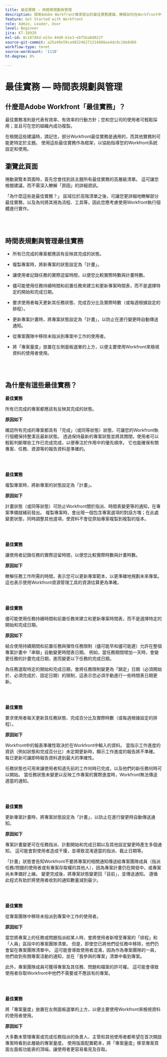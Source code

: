 ```yaml
---
title: 最佳實務 — 時間表規劃與管理
description: 探索Adobe Workfront專家提出的最佳實務建議，瞭解如何在Workfront中設定、管理及使用專案時間表。
feature: Get Started with Workfront
role: Admin, Leader, User
level: Beginner
jira: KT-10929
exl-id: 8c18746d-e23a-44d0-b1e3-ebf5ba8d022f
source-git-commit: a25a49e59ca483246271214886ea4dc9c10e8d66
workflow-type: tm+mt
source-wordcount: '1110'
ht-degree: 0%

---
```


# 最佳實務 — 時間表規劃與管理

## 什麼是Adobe Workfront「最佳實務」？

最佳實務准則是代表有效率、有效率的行動方針；您和您公司的使用者可輕鬆採用；並且可在您的組織內成功複製。

在檢閱這些建議時，請記住，部分Workfront最佳實務是通用的，而其他實務則可能更特定於主題。 使用這些最佳實務作為框架，以協助指導您的Workfront系統設定和使用。

## 瀏覽此頁面

捲動瀏覽本頁面時，首先您會找到該主題所有最佳實務的高層級清單。 這可讓您檢閱建議，而不需深入瞭解「原因」的詳細資訊。

「為什麼這些是最佳實務？」 區域位於高階清單之後，可讓您更詳細地瞭解部分最佳實務，以及為何將其視為流程、工具等，因此您應考慮使用Workfront執行個體進行實作。

</br>
</br>

## 時間表規劃與管理最佳實務

* 所有已完成的專案都應該有反映其完成的狀態。

* 複製專案時，將新專案的狀態設定為「計畫」。

* 讓使用者記錄任務的實際逗留時間，以便您比較實際時數與計畫時數。

* 儘可能使用任務持續時間和前置任務來建立和更新專案時間表，而不是選擇特定的開始和完成日期。

* 要求使用者每天更新其任務狀態、完成百分比及實際時數（或每週根據設定的排程）。

* 更新專案計畫時，將專案狀態設定為「計畫」，以防止在進行變更時自動傳送通知。

* 從專案團隊中移除未指派到專案中工作的使用者。

* 將「專案量度」放置在左側面板選單的上方，以便主要使用Workfront來檢視資料的使用者使用。


</br>
</br>


## 為什麼有這些最佳實務？

**最佳實務**

所有已完成的專案都應該有反映其完成的狀態。


**原因如下**

確認所有完成的專案都具有「完成」（或同等狀態）狀態，可讓您的Workfront執行個體保持整潔且最新狀態。 透過保持最新的專案狀態並將其關閉，使用者可以輕鬆判斷哪些工作已完成完成，以便專注於作用中的優先順序。 它也能確保有關專案、任務、資源等的報告資料是準確的。


</br>
</br>

**最佳實務**

複製專案時，將新專案的狀態設定為「計畫」。

**原因如下**

計畫狀態（或同等狀態）可防止Workfront關於指派、時間表變更等的通知，在專案準備就緒前發出。 複製專案時，會出現一個包含專案選項的對話方塊；在此處變更狀態，同時調整其他選項，使資料不會從原始專案複製到複製的版本。

</br>
</br>

**最佳實務**

讓使用者記錄任務的實際逗留時間，以便您比較實際時數與計畫時數。


**原因如下**

瞭解任務工作所需的時間，表示您可以更新專案範本，以更準確地規劃未來專案。 這也表示使用Workfront資源管理工具的資源估算更為準確。

</br>
</br>

**最佳實務**

儘可能使用任務持續時間和前置任務來建立和更新專案時間表，而不是選擇特定的開始和完成日期。

**原因如下**

結合使用持續期間和前置任務與彈性任務限制（儘可能早和儘可能遲）允許在整個專案計畫中「串聯」自動變更時間表日期。 例如，當任務期間增加一天時，會變更任務的計畫完成日期，進而變更以下任務的完成日期。

為任務選取特定的開始和完成日期，會將任務限制變更為「鎖定」日期（必須開始於、必須完成於、固定日期）的限制，這表示您必須手動進行一些時間表日期更新。

</br>
</br>


**最佳實務**

要求使用者每天更新其任務狀態、完成百分比及實際時數（或每週根據設定的排程）。

**原因如下**

Workfront中的報表準確性取決於在Workfront中輸入的資料。 當指示工作進度的資訊（例如狀態和完成百分比）未定期更新時，顯示工作進度的報告將不準確。 每日更新可讓即時報告資料達到最大的準確性。


任務狀態也可用來讓使用者知道先前的工作何時已完成，以及他們的新任務何時可以開始。 當任務狀態未變更以反映工作專案的實際進度時，Workfront無法傳送適當的通知。

</br>
</br>

**最佳實務**

更新專案計畫時，將專案狀態設定為「計畫」，以防止在進行變更時自動傳送通知。

**原因如下**

專案計畫變更可在任務指派、計劃開始和完成日期以及其他設定變更時產生多個通知。 這可能會對使用者造成干擾，並導致混淆適當的指派、截止日期等。

「計畫」狀態會告知Workfront不要將專案的相關通知傳送給專案團隊成員（指派任務/問題的使用者或有專案存取權的其他人），因為專案計畫仍在開發中，或專案尚未準備好上線。 變更完成後，將專案狀態變更回「目前」，並傳送通知。 遵循此程式有助於將使用者收到的通知數量減到最少。

</br>
</br>

**最佳實務**

從專案團隊中移除未指派到專案中工作的使用者。


**原因如下**

當您將專案上的任務或問題指派給某人時，會將使用者新增至專案的「排程」和「人員」區段中的專案團隊清單。 但是，即使您已將他們從任務中移除，他們仍會留在專案團隊清單中。 這可能會導致使用者混淆，因為作為專案團隊的一員，他們收到有關專案活動的通知，並在「我參與的專案」清單中看到專案。


此外，專案團隊成員可獲得專案及其任務、問題和檔案的許可權。 這可能會導致使用者存取Workfront中他們不需要或不應該有的專案。

</br>
</br>

**最佳實務**

將「專案量度」放置在左側面板選單的上方，以便主要使用Workfront來檢視資料的使用者使用。

**原因如下**

大多數未管理專案或完成任務指派的負責人、主管和其他使用者都希望在首次開啟專案時看到此層級的專案量度。 使用版面配置範本，將「專案量度」移至專案頁面左面板功能表的頂端，讓使用者更容易看見及存取。
